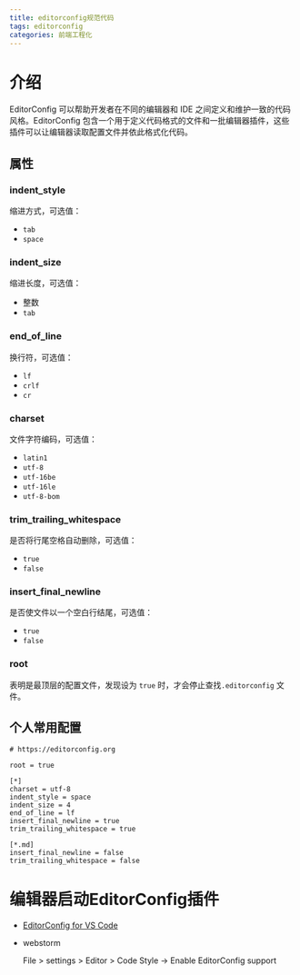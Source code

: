 ```yaml
---
title: editorconfig规范代码
tags: editorconfig
categories: 前端工程化
---
```


# 介绍
EditorConfig 可以帮助开发者在不同的编辑器和 IDE 之间定义和维护一致的代码风格。EditorConfig 包含一个用于定义代码格式的文件和一批编辑器插件，这些插件可以让编辑器读取配置文件并依此格式化代码。



## 属性

### indent_style
缩进方式，可选值：
- `tab`
- `space`

### indent_size
缩进长度，可选值：
-  整数
- `tab`

### end_of_line
换行符，可选值：
- `lf`
- `crlf`
- `cr`

### charset
文件字符编码，可选值：
- `latin1`
- `utf-8`
- `utf-16be`
- `utf-16le`
- `utf-8-bom`

### trim_trailing_whitespace
是否将行尾空格自动删除，可选值：
-  `true`
-  `false`

### insert_final_newline

是否使文件以一个空白行结尾，可选值：

-  `true`
-  `false`



### root

表明是最顶层的配置文件，发现设为 `true` 时，才会停止查找`.editorconfig` 文件。



## 个人常用配置

```
# https://editorconfig.org

root = true

[*]
charset = utf-8
indent_style = space
indent_size = 4
end_of_line = lf
insert_final_newline = true
trim_trailing_whitespace = true

[*.md]
insert_final_newline = false
trim_trailing_whitespace = false
```



# 编辑器启动EditorConfig插件

- [EditorConfig for VS Code](https://marketplace.visualstudio.com/items?itemName=EditorConfig.EditorConfig)

- webstorm

    File > settings > Editor > Code Style -> Enable EditorConfig support